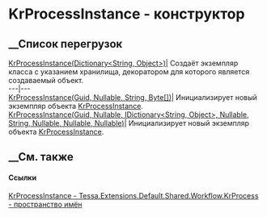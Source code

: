 # KrProcessInstance - конструктор
##  __Список перегрузок
[KrProcessInstance(Dictionary<String,
Object>)](M_Tessa_Extensions_Default_Shared_Workflow_KrProcess_KrProcessInstance__ctor.htm)|
Создаёт экземпляр класса с указанием хранилища, декоратором для которого
является создаваемый объект.  
---|---  
[KrProcessInstance(Guid, Nullable<Guid>, String,
Byte[])](M_Tessa_Extensions_Default_Shared_Workflow_KrProcess_KrProcessInstance__ctor_2.htm)|
Инициализирует новый экземпляр объекта
[KrProcessInstance](T_Tessa_Extensions_Default_Shared_Workflow_KrProcess_KrProcessInstance.htm).  
[KrProcessInstance(Guid, Nullable<Guid>, IDictionary<String, Object>,
Nullable<Guid>, String, Nullable<Guid>, Nullable<Guid>,
Nullable<Int32>)](M_Tessa_Extensions_Default_Shared_Workflow_KrProcess_KrProcessInstance__ctor_1.htm)|
Инициализирует новый экземпляр объекта
[KrProcessInstance](T_Tessa_Extensions_Default_Shared_Workflow_KrProcess_KrProcessInstance.htm).  
## __См. также
#### Ссылки
[KrProcessInstance -
](T_Tessa_Extensions_Default_Shared_Workflow_KrProcess_KrProcessInstance.htm)
[Tessa.Extensions.Default.Shared.Workflow.KrProcess - пространство
имён](N_Tessa_Extensions_Default_Shared_Workflow_KrProcess.htm)
